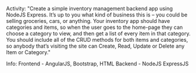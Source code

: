 Activity:
"Create a simple inventory management backend app using NodeJS Express. It’s up to you what kind of business this is – you could be selling groceries, cars, or anything. Your inventory app should have categories and items, so when the user goes to the home-page they can choose a category to view, and then get a list of every item in that category. You should include all of the CRUD methods for both items and categories, so anybody that’s visiting the site can Create, Read, Update or Delete any Item or Category."


Info:
Frontend - AngularJS, Bootstrap, HTML
Backend - NodeJS ExpressJS